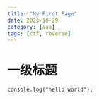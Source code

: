 ```yaml
---
title: "My First Page"
date: 2023-10-29
category: [aaa]
tags: [ctf, reverse]
---
```


# 一级标题
```
console.log("hello world");
```
